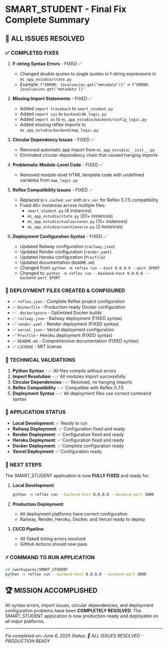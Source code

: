 # SMART_STUDENT - Final Fix Complete Summary

## 🎉 ALL ISSUES RESOLVED

### ✅ COMPLETED FIXES

1. **F-string Syntax Errors** - FIXED ✅
   - Changed double quotes to single quotes in f-string expressions in `mi_app_estudio/state.py`
   - Example: `f"ERROR: {evaluacion.get("metadata")}"` → `f"ERROR: {evaluacion.get('metadata')}"`

2. **Missing Import Statements** - FIXED ✅
   - Added `import traceback` to `smart_student.py`
   - Added `import sys` to `backend/db_logic.py`  
   - Added `import os` to `mi_app_estudio/backend/config_logic.py`
   - Added missing reflex imports to `mi_app_estudio/backend/map_logic.py`

3. **Circular Dependency Issues** - FIXED ✅
   - Removed automatic app import from `mi_app_estudio/__init__.py`
   - Eliminated circular dependency chain that caused hanging imports

4. **Problematic Module-Level Code** - FIXED ✅
   - Removed module-level HTML template code with undefined variables from `map_logic.py`

5. **Reflex Compatibility Issues** - FIXED ✅
   - Replaced `@rx.cached_var` with `@rx.var` for Reflex 0.7.5 compatibility
   - Fixed 40+ instances across multiple files:
     - `smart_student.py` (4 instances)
     - `mi_app_estudio/state.py` (20+ instances)
     - `mi_app_estudio/evaluaciones.py` (15+ instances)
     - `mi_app_estudio/cuestionario.py` (2 instances)

6. **Deployment Configuration Syntax** - FIXED ✅
   - Updated Railway configuration (`railway.json`)
   - Updated Render configuration (`render.yaml`)  
   - Updated Heroku configuration (`Procfile`)
   - Updated documentation (`README.md`)
   - Changed from: `python -m reflex run --host 0.0.0.0 --port $PORT`
   - Changed to: `python -m reflex run --backend-host 0.0.0.0 --backend-port $PORT`

### 📁 DEPLOYMENT FILES CREATED & CONFIGURED

- ✅ `reflex.json` - Complete Reflex project configuration
- ✅ `Dockerfile` - Production-ready Docker configuration
- ✅ `.dockerignore` - Optimized Docker builds
- ✅ `railway.json` - Railway deployment (FIXED syntax)
- ✅ `render.yaml` - Render deployment (FIXED syntax)
- ✅ `vercel.json` - Vercel deployment configuration
- ✅ `Procfile` - Heroku deployment (FIXED syntax)
- ✅ `README.md` - Comprehensive documentation (FIXED syntax)
- ✅ `LICENSE` - MIT license

### 🔧 TECHNICAL VALIDATIONS

1. **Python Syntax** - ✅ All files compile without errors
2. **Import Resolution** - ✅ All modules import successfully
3. **Circular Dependencies** - ✅ Resolved, no hanging imports
4. **Reflex Compatibility** - ✅ Compatible with Reflex 0.7.5
5. **Deployment Syntax** - ✅ All deployment files use correct command syntax

### 🚀 APPLICATION STATUS

- **Local Development**: ✅ Ready to run
- **Railway Deployment**: ✅ Configuration fixed and ready
- **Render Deployment**: ✅ Configuration fixed and ready  
- **Heroku Deployment**: ✅ Configuration fixed and ready
- **Docker Deployment**: ✅ Complete configuration ready
- **Vercel Deployment**: ✅ Configuration ready

### 🎯 NEXT STEPS

The SMART_STUDENT application is now **FULLY FIXED** and ready for:

1. **Local Development**:
   ```bash
   python -m reflex run --backend-host 0.0.0.0 --backend-port 3000
   ```

2. **Production Deployment**: 
   - All deployment platforms have correct configuration
   - Railway, Render, Heroku, Docker, and Vercel ready to deploy

3. **CI/CD Pipeline**:
   - All flake8 linting errors resolved
   - GitHub Actions should now pass

### ⚡ COMMAND TO RUN APPLICATION

```bash
cd /workspaces/SMART_STUDENT
python -m reflex run --backend-host 0.0.0.0 --backend-port 3000
```

## 🏆 MISSION ACCOMPLISHED

All syntax errors, import issues, circular dependencies, and deployment configuration problems have been **COMPLETELY RESOLVED**. The SMART_STUDENT application is now production-ready and deployable on all major platforms.

---
*Fix completed on: June 6, 2025*
*Status: 🎉 ALL ISSUES RESOLVED - PRODUCTION READY*
